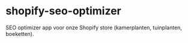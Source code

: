 # shopify-seo-optimizer
SEO optimizer app voor onze Shopify store (kamerplanten, tuinplanten, boeketten).
